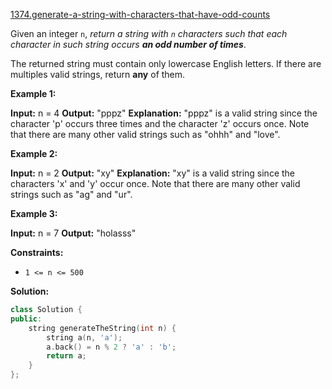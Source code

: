 [1374.generate-a-string-with-characters-that-have-odd-counts](https://leetcode.com/problems/generate-a-string-with-characters-that-have-odd-counts/)  

Given an integer `n`, _return a string with `n` characters such that each character in such string occurs **an odd number of times**_.

The returned string must contain only lowercase English letters. If there are multiples valid strings, return **any** of them.  

**Example 1:**

**Input:** n = 4
**Output:** "pppz"
**Explanation:** "pppz" is a valid string since the character 'p' occurs three times and the character 'z' occurs once. Note that there are many other valid strings such as "ohhh" and "love".

**Example 2:**

**Input:** n = 2
**Output:** "xy"
**Explanation:** "xy" is a valid string since the characters 'x' and 'y' occur once. Note that there are many other valid strings such as "ag" and "ur".

**Example 3:**

**Input:** n = 7
**Output:** "holasss"

**Constraints:**

*   `1 <= n <= 500`  



**Solution:**  

```cpp
class Solution {
public:
    string generateTheString(int n) {
        string a(n, 'a');
        a.back() = n % 2 ? 'a' : 'b';
        return a;
    }
};
```
      